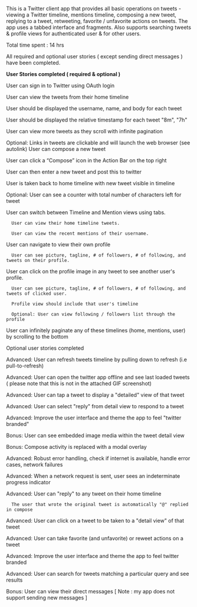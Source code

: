 
This is a Twitter client app that provides all basic operations on tweets -  viewing a Twitter timeline, mentions timeline,
composing a new tweet, replying to a tweet, retweeting, favorite / unfavorite actions on tweets. 
The app uses a tabbed interface and fragments. Also supports searching tweets & profile views for authenticated user & for other users. 

Total time spent : 14 hrs

All required and optional user stories ( except sending direct messages ) have been completed.

**User Stories completed ( required & optional )**

User can sign in to Twitter using OAuth login

User can view the tweets from their home timeline

User should be displayed the username, name, and body for each tweet

User should be displayed the relative timestamp for each tweet "8m", "7h"

User can view more tweets as they scroll with infinite pagination

Optional: Links in tweets are clickable and will launch the web browser (see autolink)
User can compose a new tweet

User can click a “Compose” icon in the Action Bar on the top right

User can then enter a new tweet and post this to twitter

User is taken back to home timeline with new tweet visible in timeline

Optional: User can see a counter with total number of characters left for tweet

User can switch between Timeline and Mention views using tabs.

      User can view their home timeline tweets.

      User can view the recent mentions of their username.

User can navigate to view their own profile

      User can see picture, tagline, # of followers, # of following, and tweets on their profile.

User can click on the profile image in any tweet to see another user's profile.

      User can see picture, tagline, # of followers, # of following, and tweets of clicked user.

      Profile view should include that user's timeline

      Optional: User can view following / followers list through the profile

User can infinitely paginate any of these timelines (home, mentions, user) by scrolling to the bottom

Optional user stories completed

Advanced: User can refresh tweets timeline by pulling down to refresh (i.e pull-to-refresh)

Advanced: User can open the twitter app offline and see last loaded tweets ( please note that this is not in the attached GIF screenshot)

Advanced: User can tap a tweet to display a "detailed" view of that tweet

Advanced: User can select "reply" from detail view to respond to a tweet

Advanced: Improve the user interface and theme the app to feel "twitter branded"

Bonus: User can see embedded image media within the tweet detail view

Bonus: Compose activity is replaced with a modal overlay

Advanced: Robust error handling, check if internet is available, handle error cases, network failures

Advanced: When a network request is sent, user sees an indeterminate progress indicator

Advanced: User can "reply" to any tweet on their home timeline

      The user that wrote the original tweet is automatically "@" replied in compose

Advanced: User can click on a tweet to be taken to a "detail view" of that tweet

Advanced: User can take favorite (and unfavorite) or reweet actions on a tweet

Advanced: Improve the user interface and theme the app to feel twitter branded

Advanced: User can search for tweets matching a particular query and see results

Bonus: User can view their direct messages [ Note : my app does not support sending new messages ] 
